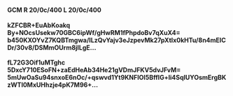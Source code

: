 #### GCM R 20/0c/400 L 20/0c/400
**kZFCBR+EuAbKoakq**<br/>**By+NOcsUsekw70GBC6ipWf/gHwRM1fPhpdoBv7qXuX4=**<br/>**b450KXOYvZ7KQBTmgwa/ILzQvYajv3eJzpevMk27pXtlx0kHTu/8n4mEICDr/30v8/DSMmOUrm8jILgE...**<br/><br/>
**fL72G3Oif1uMTghc**<br/>**5DxcY710ESoFN+zaEdHeAb34He21gVDmJFKV5dvJFvM=**<br/>**5mUwOaSu94snxoE6nOc/+qswvd1Yt9KNFlOI5BffIG+li4SqlUYOsmErgBKzWTl0MxUHhzje4pK7M96+...**
